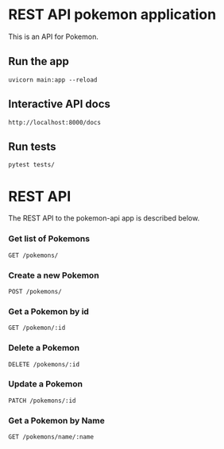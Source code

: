 # REST API pokemon application

This is an API for Pokemon.

## Run the app

    uvicorn main:app --reload  

## Interactive API docs

    http://localhost:8000/docs

## Run tests

    pytest tests/

# REST API

The REST API to the pokemon-api app is described below.

### Get list of Pokemons

`GET /pokemons/`

### Create a new Pokemon

`POST /pokemons/`

### Get a Pokemon by id

`GET /pokemon/:id`

### Delete a Pokemon

`DELETE /pokemons/:id`

### Update a Pokemon

`PATCH /pokemons/:id`

### Get a Pokemon by Name

`GET /pokemons/name/:name`
